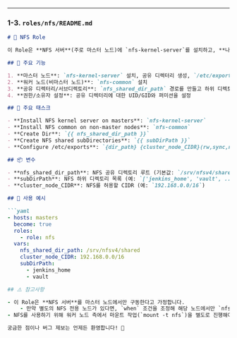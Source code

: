 
---

### 1-3. `roles/nfs/README.md`

```markdown
# 📁 NFS Role

이 Role은 **NFS 서버**(주로 마스터 노드)에 `nfs-kernel-server`를 설치하고, **나머지 노드**(워커)는 `nfs-common` 패키지를 설치하여 NFS 공유 디렉터리를 사용할 수 있게 해줍니다.

## 🚀 주요 기능

1. **마스터 노드**: `nfs-kernel-server` 설치, 공유 디렉터리 생성, `/etc/exports` 설정 후 `exportfs -r`
2. **워커 노드(비마스터 노드)**: `nfs-common` 설치
3. **공유 디렉터리/서브디렉토리**: `nfs_shared_dir_path` 경로를 만들고 하위 디렉토리를 생성
4. **권한/소유자 설정**: 공유 디렉터리에 대한 UID/GID와 퍼미션을 설정

## 🔑 주요 태스크

- **Install NFS kernel server on masters**: `nfs-kernel-server`
- **Install NFS common on non-master nodes**: `nfs-common`
- **Create Dir**: `{{ nfs_shared_dir_path }}`
- **Create NFS shared subDirectories**: `{{ subDirPath }}`
- **Configure /etc/exports**: `{dir_path} {cluster_node_CIDR}(rw,sync,no_root_squash,no_subtree_check)`

## 📦 변수

- **nfs_shared_dir_path**: NFS 공유 디렉토리 루트 (기본값: `/srv/nfsv4/shared`)
- **subDirPath**: NFS 하위 디렉토리 목록 (예: `['jenkins_home', 'vault', ...]`)
- **cluster_node_CIDR**: NFS를 허용할 CIDR (예: `192.168.0.0/16`)

## 🧩 사용 예시

```yaml
- hosts: masters
  become: true
  roles:
    - role: nfs
  vars:
    nfs_shared_dir_path: /srv/nfsv4/shared
    cluster_node_CIDR: 192.168.0.0/16
    subDirPath:
      - jenkins_home
      - vault

## ⚠️ 참고사항

- 이 Role은 **NFS 서버**를 마스터 노드에서만 구동한다고 가정합니다.
    - 만약 별도의 NFS 전용 노드가 있다면, `when` 조건을 조정해 해당 노드에서만 `nfs-kernel-server`를 설치하도록 수정하세요.
- NFS를 사용하기 위해 워커 노드 측에서 마운트 작업(`mount -t nfs`)을 별도로 진행해야 합니다.

궁금한 점이나 버그 제보는 언제든 환영합니다! 🙏
